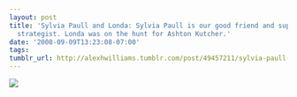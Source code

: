 ```yaml
---
layout: post
title: 'Sylvia Paull and Londa: Sylvia Paull is our good friend and super helpful
  strategist. Londa was on the hunt for Ashton Kutcher.'
date: '2008-09-09T13:23:08-07:00'
tags: 
tumblr_url: http://alexhwilliams.tumblr.com/post/49457211/sylvia-paull-and-londa-sylvia-paull-is-our-good
---
```

<img src="http://31.media.tumblr.com/EXq6qISREdoilc4rH8rNZAJC_250.jpg"/>
